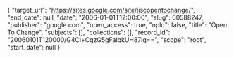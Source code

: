 {
  "target_url": "https://sites.google.com/site/jiscopentochange/", 
  "end_date": null, 
  "date": "2006-01-01T12:00:00", 
  "slug": 60588247, 
  "publisher": "google.com", 
  "open_access": true, 
  "npld": false, 
  "title": "Open To Change", 
  "subjects": [], 
  "collections": [], 
  "record_id": "20060101T120000/G4Ci+CgzG5gFaIqkUH87lg==", 
  "scope": "root", 
  "start_date": null
}

